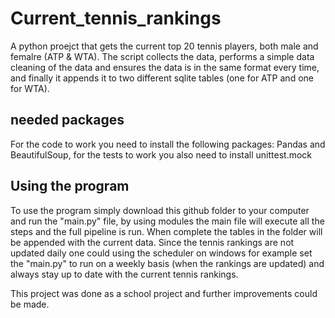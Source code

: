 # Current_tennis_rankings
A python proejct that gets the current top 20 tennis players, both male and femalre (ATP & WTA). The script collects the data, performs a simple data cleaning of the data and ensures the data is in the same format every time,
and finally it appends it to two different sqlite tables (one for ATP and one for WTA). 

## needed packages
For the code to work you need to install the following packages:
Pandas and BeautifulSoup, for the tests to work you also need to install unittest.mock

## Using the program
To use the program simply download this github folder to your computer and run the "main.py" file, by using modules the main file will execute all the steps and the full pipeline is run. When complete the tables in the folder will be appended
with the current data. Since the tennis rankings are not updated daily one could using the scheduler on windows for example set the "main.py" to run on a weekly basis (when the rankings are updated) and always stay up to date with the 
current tennis rankings.


This project was done as a school project and further improvements could be made.
